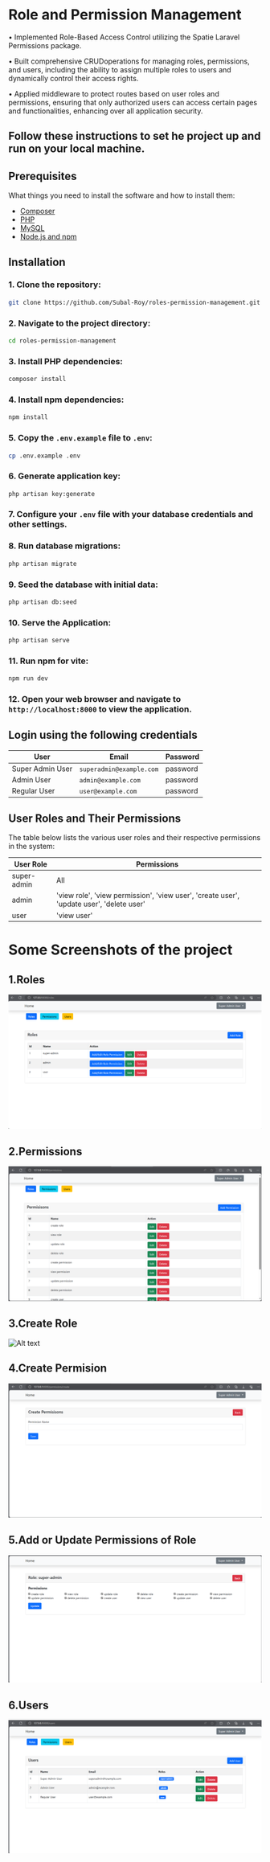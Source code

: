 
# Role and Permission Management

• Implemented Role-Based Access Control utilizing the Spatie Laravel Permissions package.

• Built comprehensive CRUDoperations for managing roles, permissions, and users, including the ability to assign multiple roles to users and dynamically control their access rights.

• Applied middleware to protect routes based on user roles and permissions, ensuring that only authorized users can access certain pages and functionalities, enhancing over all application security.

## Follow these instructions to set he project up and run on your local machine.

## Prerequisites

What things you need to install the software and how to install them:

- [Composer](https://getcomposer.org/)
- [PHP](https://www.php.net/)
- [MySQL](https://www.mysql.com/)
- [Node.js and npm](https://nodejs.org/)

## Installation

### 1. Clone the repository:

   ```bash
   git clone https://github.com/Subal-Roy/roles-permission-management.git
   ```

### 2. Navigate to the project directory:

   ```bash
   cd roles-permission-management
   ```

### 3. Install PHP dependencies:

   ```bash
   composer install
   ```

### 4. Install npm dependencies:

   ```bash
   npm install
   ```

### 5. Copy the `.env.example` file to `.env`:

   ```bash
   cp .env.example .env
   ```

### 6. Generate application key:

   ```bash
   php artisan key:generate
   ```

### 7. Configure your `.env` file with your database credentials and other settings.

### 8. Run database migrations:

   ```bash
   php artisan migrate
   ```

### 9. Seed the database with initial data:

   ```bash
   php artisan db:seed
   ```

### 10. Serve the Application:

   ```bash
   php artisan serve
   ```
    
### 11. Run npm for vite:

   ```bash
   npm run dev
   ```

### 12. Open your web browser and navigate to `http://localhost:8000` to view the application.



## Login using the following credentials

| User | Email | Password |
|----------|----------|----------|
| Super Admin User | `superadmin@example.com` | password |
| Admin User | `admin@example.com` | password |
| Regular User | `user@example.com` | password |


## User Roles and Their Permissions

The table below lists the various user roles and their respective permissions in the system:

| User Role        | Permissions                                                                                      |
|------------------|--------------------------------------------------------------------------------------------------|
| super-admin      | All                                                                                  |
| admin            | 'view role', 'view permission', 'view user', 'create user', 'update user', 'delete user'         |
| user     | 'view user' 


# Some Screenshots of the project

## 1.Roles
![Alt text](screenshots/roles.png)

## 2.Permissions
![Alt text](screenshots/permissions.png)

## 3.Create Role
![Alt text](screenshots/create-role.png)

## 4.Create Permision
![Alt text](screenshots/create-permission.png)

## 5.Add or Update Permissions of Role
![Alt text](screenshots/add-update-permission-of-a-role.png)

## 6.Users 
![Alt text](screenshots/users.png)
